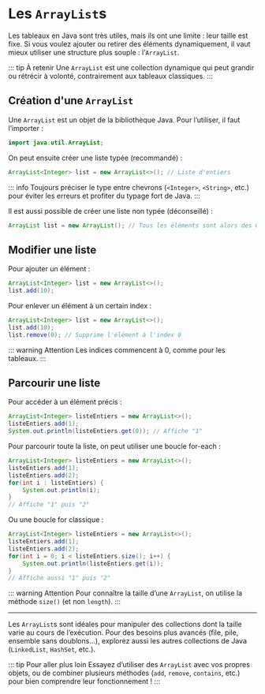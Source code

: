# Les `ArrayList`s

Les tableaux en Java sont très utiles, mais ils ont une limite : leur taille est fixe. Si vous voulez ajouter ou retirer des éléments dynamiquement, il vaut mieux utiliser une structure plus souple : l’`ArrayList`.

::: tip À retenir
Une `ArrayList` est une collection dynamique qui peut grandir ou rétrécir à volonté, contrairement aux tableaux classiques.
:::

## Création d'une `ArrayList`

Une `ArrayList` est un objet de la bibliothèque Java. Pour l’utiliser, il faut l’importer :

```java
import java.util.ArrayList;
```

On peut ensuite créer une liste typée (recommandé) :

```java
ArrayList<Integer> list = new ArrayList<>(); // Liste d'entiers
```

::: info
Toujours préciser le type entre chevrons (`<Integer>`, `<String>`, etc.) pour éviter les erreurs et profiter du typage fort de Java.
:::

Il est aussi possible de créer une liste non typée (déconseillé) :

```java
ArrayList list = new ArrayList(); // Tous les éléments sont alors des Object
```

## Modifier une liste

Pour ajouter un élément :

```java
ArrayList<Integer> list = new ArrayList<>();
list.add(10);
```

Pour enlever un élément à un certain index :

```java
ArrayList<Integer> list = new ArrayList<>();
list.add(10);
list.remove(0); // Supprime l'élément à l'index 0
```

::: warning Attention
Les indices commencent à 0, comme pour les tableaux.
:::

## Parcourir une liste

Pour accéder à un élément précis :

```java
ArrayList<Integer> listeEntiers = new ArrayList<>();
listeEntiers.add(1);
System.out.println(listeEntiers.get(0)); // Affiche "1"
```

Pour parcourir toute la liste, on peut utiliser une boucle for-each :

```java
ArrayList<Integer> listeEntiers = new ArrayList<>();
listeEntiers.add(1);
listeEntiers.add(2);
for(int i : listeEntiers) {
    System.out.println(i);
}
// Affiche "1" puis "2"
```

Ou une boucle for classique :

```java
ArrayList<Integer> listeEntiers = new ArrayList<>();
listeEntiers.add(1);
listeEntiers.add(2);
for(int i = 0; i < listeEntiers.size(); i++) {
    System.out.println(listeEntiers.get(i));
}
// Affiche aussi "1" puis "2"
```

::: warning Attention
Pour connaître la taille d’une `ArrayList`, on utilise la méthode `size()` (et non `length`).
:::

---

Les `ArrayList`s sont idéales pour manipuler des collections dont la taille varie au cours de l’exécution. Pour des besoins plus avancés (file, pile, ensemble sans doublons…), explorez aussi les autres collections de Java (`LinkedList`, `HashSet`, etc.).

::: tip Pour aller plus loin
Essayez d’utiliser des `ArrayList` avec vos propres objets, ou de combiner plusieurs méthodes (`add`, `remove`, `contains`, etc.) pour bien comprendre leur fonctionnement !
:::
